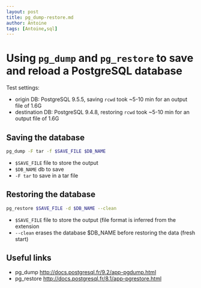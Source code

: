 ```yaml
---
layout: post
title: pg_dump-restore.md
author: Antoine
tags: [Antoine,sql]
---
```

# Using `pg_dump` and `pg_restore` to save and reload a PostgreSQL database

Test settings:
- origin DB: PostgreSQL 9.5.5, saving `rcwd` took ~5-10 min for an output file of 1.6G
- destination DB: PostgreSQL 9.4.8, restoring `rcwd` took ~5-10 min for an output file of 1.6G


## Saving the database

```Bash
pg_dump -F tar -f $SAVE_FILE $DB_NAME
```
- `$SAVE_FILE` file to store the output
- `$DB_NAME` db to save
- `-F tar` to save in a tar file

## Restoring the database 

```Bash
pg_restore $SAVE_FILE -d $DB_NAME --clean
```
- `$SAVE_FILE` file to store the output (file format is inferred from the extension
- `--clean` erases the database $DB_NAME before restoring the data (fresh start)


## Useful links

- pg_dump http://docs.postgresql.fr/9.2/app-pgdump.html
- pg_restore http://docs.postgresql.fr/8.1/app-pgrestore.html
